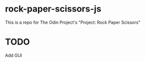 # rock-paper-scissors-js
This is a repo for The Odin Project's "Project: Rock Paper Scissors"

# TODO
Add GUI
